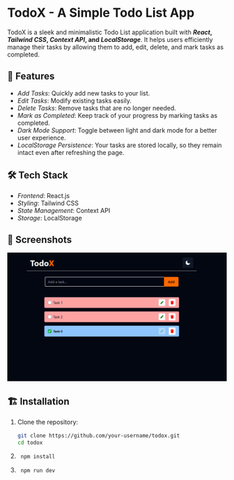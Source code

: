 # TodoX - A Simple Todo List App  

TodoX is a sleek and minimalistic Todo List application built with ***React*, *Tailwind CSS*, *Context API*, and *LocalStorage***. It helps users efficiently manage their tasks by allowing them to add, edit, delete, and mark tasks as completed.  

## 🚀 Features  

- *Add Tasks*: Quickly add new tasks to your list.  
- *Edit Tasks*: Modify existing tasks easily.  
- *Delete Tasks*: Remove tasks that are no longer needed.  
- *Mark as Completed*: Keep track of your progress by marking tasks as completed.  
- *Dark Mode Support*: Toggle between light and dark mode for a better user experience.  
- *LocalStorage Persistence*: Your tasks are stored locally, so they remain intact even after refreshing the page.  

## 🛠 Tech Stack  

- *Frontend*: React.js  
- *Styling*: Tailwind CSS  
- *State Management*: Context API  
- *Storage*: LocalStorage  

## 📸 Screenshots  

![screenshot](./public/screenshot.png)

## 🏗 Installation  

1. Clone the repository:  
   ```sh
   git clone https://github.com/your-username/todox.git
   cd todox
2. ```sh
    npm install
3. ```sh
    npm run dev    
    